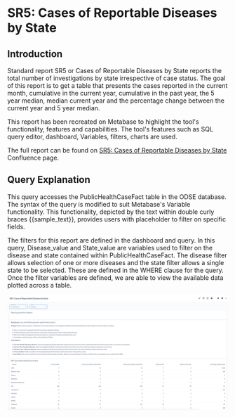 # SR5: Cases of Reportable Diseases by State

## Introduction

Standard report SR5 or Cases of Reportable Diseases by State reports the total number of investigations by state irrespective of case status. The goal of this report is to get a table that presents the cases reported in the current month, cumulative in the current year, cumulative in the past year, the 5 year median, median current year and the percentage change between the current year and 5 year median. 

This report has been recreated on Metabase to highlight the tool's functionality, features and capabilities. The tool's features such as SQL query editor, dashboard, Variables, filters, charts are used. 

The full report can be found on [SR5: Cases of Reportable Diseases by State](https://cdc-nbs.atlassian.net/wiki/spaces/NM/pages/133660834/SR5+Cases+of+Reportable+Diseases+by+State) Confluence page. 

## Query Explanation

This query accesses the PublicHealthCaseFact table in the ODSE database. The syntax of the query is modified to suit Metabase's Variable functionality. This functionality, depicted by the text within double curly braces {{sample_text}}, provides users with placeholder to filter on specific fields. 

The filters for this report are defined in the dashboard and query. In this query, Disease_value and State_value are variables used to filter on the disease and state contained within PublicHealthCaseFact. The disease filter allows selection of one or more diseases and the state filter allows a single state to be selected. These are defined in the WHERE clause for the query. Once the filter variables are defined, we are able to view the available data plotted across a table.

![sr5](images/sr5-report.png)
